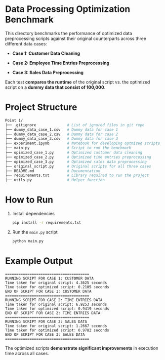 # Data Processing Optimization Benchmark
This directory benchmarks the performance of optimized data preprocessing scripts against their original counterparts across three different data cases:

* **Case 1: Customer Data Cleaning**

* **Case 2: Employee Time Entries Preprocessing**

* **Case 3: Sales Data Preprocessing**

Each test **compares the runtime** of the original script vs. the optimized script on a **dummy data that consist of 100,000**.

# Project Structure
```bash
Point 1/
├── .gitignore              # List of ignored files in git repo
├── dummy_data_case_1.csv   # Dummy data for case 1
├── dummy_data_case_2.csv   # Dummy data for case 2
├── dummy_data_case_3.csv   # Dummy data for case 3
├── experiment.ipynb        # Notebook for developing optmized scripts
├── main.py                 # Script to run the benchmark
├── opimized_case_1.py      # Optimized customer data cleaning
├── opimized_case_2.py      # Optimized time entries preprocessing
├── opimized_case_3.py      # Optimized sales data preprocessing
├── original_script.py      # Original scripts for all three cases
├── README.md               # Documentation
├── requirements.txt        # Library required to run the project
├── utils.py                # Helper function
```

# How to Run
1. Install dependencies
    ```bash
    pip install -r requirements.txt
    ```
2. Run the `main.py` script
    ```bash
    python main.py
    ```

# Example Output
```
======================================
RUNNING SCRIPT FOR CASE 1: CUSTOMER DATA
Time taken for original script: 4.3625 seconds
Time taken for optimized script: 0.2105 seconds
END OF SCRIPT FOR CASE 1: CUSTOMER DATA
======================================
RUNNING SCRIPT FOR CASE 2: TIME ENTRIES DATA
Time taken for original script: 6.9253 seconds
Time taken for optimized script: 0.9419 seconds
END OF SCRIPT FOR CASE 2: TIME ENTRIES DATA
======================================
RUNNING SCRIPT FOR CASE 3: SALES DATA
Time taken for original script: 1.2667 seconds
Time taken for optimized script: 0.9782 seconds
END OF SCRIPT FOR CASE 3: SALES DATA
======================================
```
The optimized scripts **demonstrate significant improvements** in execution time across all cases.